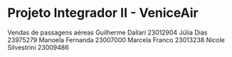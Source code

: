 # Projeto Integrador II - VeniceAir
Vendas de passagens aéreas
Guilherme Dallari 23012904
Júlia Dias 23975279
Manoela Fernanda 23007000
Marcela Franco 23013238
Nicole Silvestrini 23009486
